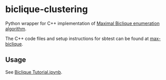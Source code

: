 # biclique-clustering

Python wrapper for C++ implementation of [Maximal Biclique enumeration algorithm](http://citeseer.nj.nec.com/alexe02consensus.html).

The C++ code files and setup instructions for sbtest can be found at [max-biclique](https://github.com/hadisfr/biclique).

## Usage

See [Biclique Tutorial.ipynb](Biclique%20Tutorial.ipynb).
